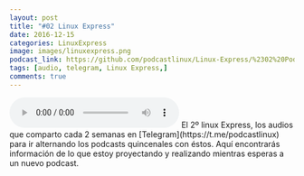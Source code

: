 ```yaml
---
layout: post
title: "#02 Linux Express"
date: 2016-12-15
categories: LinuxExpress
image: images/linuxexpress.png
podcast_link: https://github.com/podcastlinux/Linux-Express/%2302%20Podcast%20Linux%20Express.mp3
tags: [audio, telegram, Linux Express,]
comments: true
---
```

<audio controls>
  <source src="https://github.com/podcastlinux/podcastlinux.github.io/blob/master/Linux-Express/%2302%20Podcast%20Linux%20Express.mp3" type="audio/mpeg">
Your browser does not support the audio element.
</audio>
El 2º linux Express, los audios que comparto cada 2 semanas en [Telegram](https://t.me/podcastlinux) para ir alternando 
los podcasts quincenales con éstos.
Aquí encontrarás información de lo que estoy proyectando y realizando mientras esperas a un nuevo podcast.
